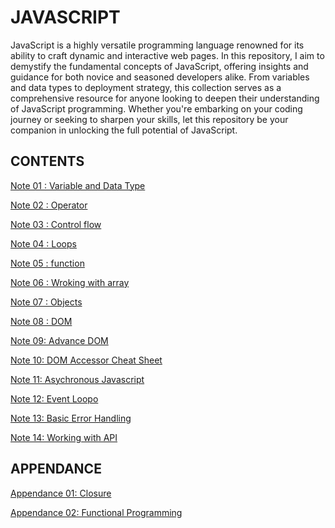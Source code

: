 # JAVASCRIPT

JavaScript is a highly versatile programming language renowned for its ability to craft dynamic and interactive web pages. In this repository, I aim to demystify the fundamental concepts of JavaScript, offering insights and guidance for both novice and seasoned developers alike. From variables and data types to deployment strategy, this collection serves as a comprehensive resource for anyone looking to deepen their understanding of JavaScript programming. Whether you're embarking on your coding journey or seeking to sharpen your skills, let this repository be your companion in unlocking the full potential of JavaScript.


## CONTENTS

[Note 01 : Variable and Data Type](./01_variable/variable.md)

[Note 02 : Operator](./02_operator/operator.md)

[Note 03 : Control flow](./03_control_flow/control_flow.md)

[Note 04 : Loops](./04_loop/loop.md)

[Note 05 : function](./05_function/function.md)

[Note 06 : Wroking with array](./06_array/array.md)

[Note 07 : Objects](./07_objects/objects.md)

[Note 08 : DOM](./08_DOM/dom.md)

[Note 09: Advance DOM](./09_advance_dom/advance_dom.md)

[Note 10: DOM Accessor Cheat Sheet](./10_DOM_ACCESSOR_CHEATSHEET/cheat.md)

[Note 11: Asychronous Javascript](./11_ASYNC_JS/async-js.md)

[Note 12: Event Loopo](./12_EVENT_LOOP/event-loop.md)

[Note 13: Basic Error Handling](./13_ERROR_HANDLING/error-handling.md)

[Note 14: Working with API]()

## APPENDANCE

[Appendance 01: Closure](./APPENDANCE/AP01_CLOSURE.md)

[Appendance 02: Functional Programming](./APPENDANCE/AP02_FUNCTIONAL_PROGRAMMING.md)




<!--
[Note 10 : ES6+](https://github.com/KrYP70N/JS_FUNDAMENTAL/tree/feature/10-es6-plus)
[Note 12 : Libraries and Framework](https://github.com/KrYP70N/JS_FUNDAMENTAL/tree/feature/12-lib-n-fw)
[Note 13 : Closure](https://github.com/KrYP70N/JS_FUNDAMENTAL/tree/feature/13-closure)
[Note 14 : Prototype](https://github.com/KrYP70N/JS_FUNDAMENTAL/tree/feature/14-prototype)
[Note 15 : Functional Programming](https://github.com/KrYP70N/JS_FUNDAMENTAL/tree/feature/15-fp)
[Note 15 : Integrate Testing Framework](https://github.com/KrYP70N/JS_FUNDAMENTAL/tree/feature/15-testing)
[Note 16 : Deployment](https://github.com/KrYP70N/JS_FUNDAMENTAL/tree/feature/16-deployment) -->
